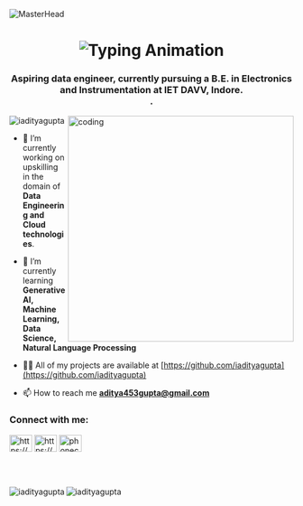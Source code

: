 
![MasterHead](https://user-images.githubusercontent.com/61057666/169029838-74df663d-2e62-4d77-bdff-b43f7d63f00f.png)
<h1 align="center">
<img src="https://readme-typing-svg.herokuapp.com/?font=Righteous&size=35&center=true&vCenter=true&width=500&height=70&lines=Hi+👋%2C+I'm+Aditya+Gupta;Welcome+to+my+GitHub+profile!" alt="Typing Animation" />
</h1>

<h3 align="center">Aspiring data engineer, currently pursuing a B.E. in Electronics and Instrumentation at IET DAVV, Indore.<br>.</h3>
<img align="right" alt="coding" width="400" src="https://thumbs.dreamstime.com/b/his-office-guy-programmer-sits-front-computer-screen-to-write-software-code-concept-ai-generative-his-270562642.jpg">


<p align="left"> <img src="https://komarev.com/ghpvc/?username=iadityaguptar&label=Profile%20views&color=0e75b6&style=flat" alt="iadityagupta" /> </p>



- 🔭 I’m currently working on upskilling in the domain of **Data Engineering and Cloud technologies**.

- 🌱 I’m currently learning **Generative AI, Machine Learning, Data Science, Natural Language Processing**

- 👨‍💻 All of my projects are available at [https://github.com/iadityagupta](https://github.com/iadityagupta)

- 📫 How to reach me **aditya453gupta@gmail.com**


<h3 align="left">Connect with me:</h3>
<p align="left">
<a href="https://www.linkedin.com/in/aditya453gupta/" target="blank"><img align="center" src="https://raw.githubusercontent.com/rahuldkjain/github-profile-readme-generator/master/src/images/icons/Social/linked-in-alt.svg" alt="https://www.linkedin.com/in/aditya453gupta/" height="30" width="40" /></a>
<a href="https://instagram.com/i_adityagupta/" target="blank"><img align="center" src="https://raw.githubusercontent.com/rahuldkjain/github-profile-readme-generator/master/src/images/icons/Social/instagram.svg" alt="https://www.instagram.com/i_adityagupta/" height="30" width="40" /></a>
<a href="https://twitter.com/i_adityagupta" target="blank"><img align="center" src="https://raw.githubusercontent.com/rahuldkjain/github-profile-readme-generator/master/src/images/icons/Social/twitter.svg" alt="phoneclicker_" height="30" width="40" /></a>

</p>
<br>
<br>


<p><img align="left" src="https://github-readme-stats.vercel.app/api/top-langs?username=iadityagupta&show_icons=true&locale=en&layout=compact" alt="iadityagupta" /></p>

<p><img align="center" src="https://github-readme-streak-stats.herokuapp.com/?user=iadityagupta" & alt="iadityagupta" /></p>
